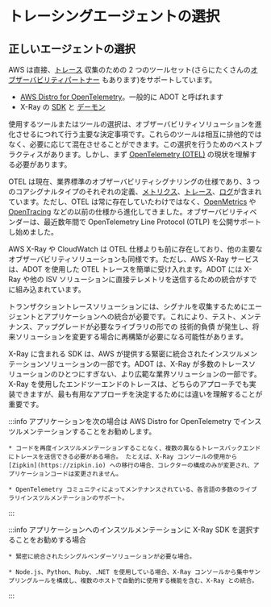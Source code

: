 # トレーシングエージェントの選択

## 正しいエージェントの選択

AWS は直接、[トレース](../signals/traces/) 収集のための 2 つのツールセット(さらにたくさんの[オブザーバビリティパートナー](https://aws.amazon.com/products/management-and-governance/partners/) もあります)をサポートしています。

* [AWS Distro for OpenTelemetry](https://aws-otel.github.io/)。一般的に ADOT と呼ばれます
* X-Ray の [SDK](https://docs.aws.amazon.com/xray/latest/devguide/xray-instrumenting-your-app.html) と [デーモン](https://docs.aws.amazon.com/xray/latest/devguide/xray-daemon.html)

使用するツールまたはツールの選択は、オブザーバビリティソリューションを進化させるにつれて行う主要な決定事項です。これらのツールは相互に排他的ではなく、必要に応じて混在させることができます。この選択を行うためのベストプラクティスがあります。しかし、まず [OpenTelemetry (OTEL)](https://opentelemetry.io/) の現状を理解する必要があります。 

OTEL は現在、業界標準のオブザーバビリティシグナリングの仕様であり、3 つのコアシグナルタイプのそれぞれの定義、[メトリクス](../signals/metrics/)、[トレース](../signals/traces/)、[ログ](../signals/logs)が含まれています。ただし、OTEL は常に存在していたわけではなく、[OpenMetrics](https://openmetrics.io) や [OpenTracing](https://opentracing.io) などの以前の仕様から進化してきました。オブザーバビリティベンダーは、最近数年間で OpenTelemetry Line Protocol (OTLP) を公開サポートし始めました。

AWS X-Ray や CloudWatch は OTEL 仕様よりも前に存在しており、他の主要なオブザーバビリティソリューションも同様です。ただし、AWS X-Ray サービスは、ADOT を使用した OTEL トレースを簡単に受け入れます。ADOT には X-Ray や他の ISV ソリューションに直接テレメトリを送信するための統合がすでに組み込まれています。

トランザクショントレースソリューションには、シグナルを収集するためにエージェントとアプリケーションへの統合が必要です。これにより、テスト、メンテナンス、アップグレードが必要なライブラリの形での 技術的負債 が発生し、将来ソリューションを変更する場合に再構築が必要になる可能性があります。

X-Ray に含まれる SDK は、AWS が提供する緊密に統合されたインスツルメンテーションソリューションの一部です。ADOT は、X-Ray が多数のトレースソリューションのひとつにすぎない、より広範な業界ソリューションの一部です。X-Ray を使用したエンドツーエンドのトレースは、どちらのアプローチでも実装できますが、最も有用なアプローチを決定するためには違いを理解することが重要です。

:::info
	アプリケーションを次の場合は AWS Distro for OpenTelemetry でインスツルメンテーションすることをお勧めします。

    * コードを再度インスツルメンテーションすることなく、複数の異なるトレースバックエンドにトレースを送信できる必要がある場合。 たとえば、X-Ray コンソールの使用から [Zipkin](https://zipkin.io) への移行の場合、コレクターの構成のみが変更され、アプリケーションコードは変更されません。

    * OpenTelemetry コミュニティによってメンテナンスされている、各言語の多数のライブラリインスツルメンテーションのサポート。
:::

:::info
	アプリケーションへのインスツルメンテーションに X-Ray SDK を選択することをお勧めする場合

    * 緊密に統合されたシングルベンダーソリューションが必要な場合。

    * Node.js、Python、Ruby、.NET を使用している場合、X-Ray コンソールから集中サンプリングルールを構成し、複数のホストで自動的に使用する機能を含む、X-Ray との統合。
:::